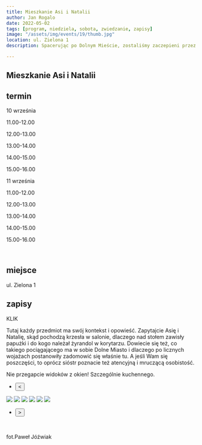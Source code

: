 ```yaml
---
title: Mieszkanie Asi i Natalii
author: Jan Rogalo
date: 2022-05-02
tags: [program, niedziela, sobota, zwiedzanie, zapisy]
image: "/assets/img/events/19/thumb.jpg"
location: ul. Zielona 1
description: Spacerując po Dolnym Mieście, zostaliśmy zaczepieni przez nieznajomą osobę, która zaoferowała nam pomoc i zaprosiła do wnętrza lokalu, w którym pracuje. Tą osobą okazała się Danuta Płuzińska, a miejscem Inkubator Sąsiedzkiej Energii. I tak oto znaleźliśmy się w miejscu przepełnionym otwartością, życzliwością i energią!

---
```

<section class="section-services">
    <div class="services">

<h1 class="event-h1">Mieszkanie Asi i Natalii</h1>

<h2 class="event-h2">termin</h2>

<p>10 września</p>
<p class="tab">11.00-12.00</p>
<p class="tab">12.00-13.00</p>
<p class="tab">13.00-14.00</p>
<p class="tab">14.00-15.00</p>
<p class="tab">15.00-16.00</p>
<p>11 września</p>
<p class="tab">11.00-12.00</p>
<p class="tab">12.00-13.00</p>
<p class="tab">13.00-14.00</p>
<p class="tab">14.00-15.00</p>
<p class="tab">15.00-16.00</p>
<br>



<h2 class="event-h2">miejsce</h2>
<p>ul. Zielona 1</p>

<h2 class="event-h2">zapisy</h2>
<p>KLIK</p>


<p>
Tutaj każdy przedmiot ma swój kontekst i opowieść. Zapytajcie Asię i Natalię, skąd pochodzą krzesła w salonie, dlaczego nad stołem zawisły papużki i do kogo należał żyrandol w korytarzu. Dowiecie się też, co takiego pociągającego ma w sobie Dolne Miasto i dlaczego po licznych wojażach postanowiły zadomowić się właśnie tu. A jeśli Wam się poszczęści, to oprócz sióstr poznacie też atencyjną i mruczącą osobistość.
</p>
<p>Nie przegapcie widoków z okien! Szczególnie kuchennego.</p>
<div class="slider-container">
  <nav class="slider-nav">
    <ul>
      <li>
        <button class="previous">
          <span><</span>
        </button>
      </li>
</ul>
</nav>
  <div class="slider">
     <a href="/assets/img/events/19/TO.jpg"><img class="active" src="/assets/img/events/19/TO.jpg"></a>
   <a href="/assets/img/events/19/2.jpg"><img src="/assets/img/events/19/2.jpg"></a>
   <a href="/assets/img/events/19/3.jpg"><img src="/assets/img/events/19/3.jpg"></a>
  <a href="/assets/img/events/19/4.jpg"><img src="/assets/img/events/19/4.jpg"></a>
  <a href="/assets/img/events/19/5.jpg"><img src="/assets/img/events/19/5.jpg"></a>
  <a href="/assets/img/events/19/6.jpg"><img src="/assets/img/events/19/6.jpg"></a>
  </div>
<nav class="slider-nav">
    <ul>
      <li>
        <button class="next">
          <span>></span>
        </button>
      </li>
    </ul>
  </nav>
</div>
<br>
<p>fot.Paweł Jóźwiak</p>
</section>
    <script src="/assets/scripts/slider.js"></script>
